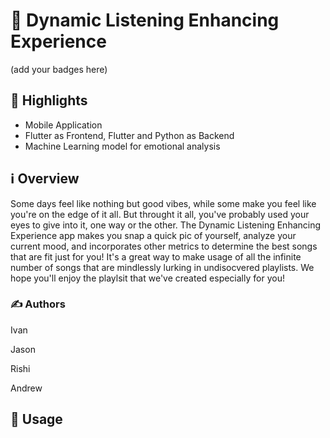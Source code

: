 # 🎵 Dynamic Listening Enhancing Experience

(add your badges here)

## 🌟 Highlights

- Mobile Application
- Flutter as Frontend, Flutter and Python as Backend
- Machine Learning model for emotional analysis


## ℹ️ Overview

Some days feel like nothing but good vibes, while some make you feel like you're on the edge of it all. But throught it all, you've probably used your eyes to give into it, one way or the other. The Dynamic Listening Enhancing Experience app makes you snap a quick pic of yourself, analyze your current mood, and incorporates other metrics to determine the best songs that are fit just for you! It's a great way to make usage of all the infinite number of songs that are mindlessly lurking in undisocvered playlists. We hope you'll enjoy the playlsit that we've created especially for you!


### ✍️ Authors

Ivan

Jason

Rishi

Andrew


## 🚀 Usage
